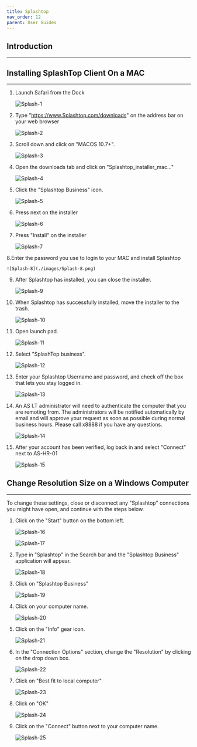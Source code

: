 ```yaml
---
title: Splashtop
nav_order: 12
parent: User Guides
---
```

## Introduction
---------------

## Installing SplashTop Client On a MAC

-----------------
1. Launch Safari from the Dock

	![Splash-1](./images/Splash-1.png)

2. Type "https://www.Splashtop.com/downloads" on the address bar on your web browser

	![Splash-2](./images/Splash-2.png)

3. Scroll down and click on "MACOS 10.7+".

	![Splash-3](./images/Splash-3.png)

4. Open the downloads tab and click on "Splashtop_installer_mac..."

	![Splash-4](./images/Splash-4.png)

5. Click the "Splashtop Business" icon.

	![Splash-5](./images/Splash-5.png)

6. Press next on the installer

	![Splash-6](./images/Splash-6.png)

7. Press "Install" on the installer

	![Splash-7](./images/Splash-7.png)

8.Enter the password you use to login to your MAC and install Splashtop

	![Splash-8](./images/Splash-8.png)

9. After Splashtop has installed, you can close the installer.

	![Splash-9](./images/Splash-9.png)

10. When Splashtop has successfully installed, move the installer to the trash.

	![Splash-10](./images/Splash-10.png)

11. Open launch pad.

	![Splash-11](./images/Splash-11.png)

12. Select "SplashTop business".

	![Splash-12](./images/Splash-12.png)

13. Enter your Splashtop Username and password, and check off the box that lets you stay logged in.

	![Splash-13](./images/Splash-13.png)

14. An AS I.T administrator will need to authenticate the computer that you are remoting from. The administrators will be notified automatically by email and will approve your request as soon as possible during normal business hours. Please call x8888 if you have any questions.

	![Splash-14](./images/Splash-14.png)

15. After your account has been verified, log back in and select "Connect" next to AS-HR-01

	![Splash-15](./images/Splash-15.png)

## Change Resolution Size on a Windows Computer
--------------
To change these settings, close or disconnect any "Splashtop" connections you might have open, and continue with the steps below.

1. Click on the "Start" button on the bottom left.

	![Splash-16](./images/Splash-16.png)

	![Splash-17](./images/Splash-17.png)

2. Type in "Splashtop" in the Search bar and the "Splashtop Business" application will appear.

	![Splash-18](./images/Splash-18.png)

3. Click on "Splashtop Business"

	![Splash-19](./images/Splash-19.png)

4. Click on your computer name.

	![Splash-20](./images/Splash-20.png)

5. Click on the "Info" gear icon.

	![Splash-21](./images/Splash-21.png)

6. In the "Connection Options" section, change the "Resolution" by clicking on the drop down box.

	![Splash-22](./images/Splash-22.png)

7. Click on "Best fit to local computer"

	![Splash-23](./images/Splash-23.png)

8. Click on "OK"

	![Splash-24](./images/Splash-24.png)

9. Click on the "Connect" button next to your computer name.

	![Splash-25](./images/Splash-25.png)